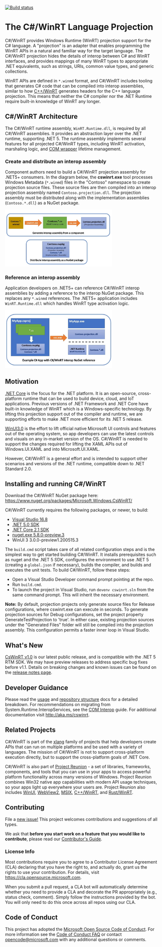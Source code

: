 [![Build status](https://dev.azure.com/microsoft/Dart/_apis/build/status/cswinrt%20Nuget)](https://dev.azure.com/microsoft/Dart/_build/latest?definitionId=45187)

# The C#/WinRT Language Projection

C#/WinRT provides Windows Runtime (WinRT) projection support for the C# language. A "projection" is an adapter that enables programming the WinRT APIs in a natural and familiar way for the target language. The C#/WinRT projection hides the details of interop between C# and WinRT interfaces, and provides mappings of many WinRT types to appropriate .NET equivalents, such as strings, URIs, common value types, and generic collections.  

WinRT APIs are defined in `*.winmd` format, and C#/WinRT includes tooling that generates C# code that can be compiled into interop assemblies, similar to how [C++/WinRT](https://github.com/Microsoft/cppwinrt) generates headers for the C++ language projection. This means that neither the C# compiler nor the .NET Runtime require built-in knowledge of WinRT any longer.

## C#/WinRT Architecture

The C#/WinRT runtime assembly, `WinRT.Runtime.dll`, is required by all C#/WinRT assemblies.  It provides an abstraction layer over the .NET runtime, supporting .NET 5. The runtime assembly implements several features for all projected C#/WinRT types, including WinRT activation, marshaling logic, and [COM wrapper](https://docs.microsoft.com/dotnet/standard/native-interop/com-wrappers) lifetime management.

### Create and distribute an interop assembly

Component authors need to build a C#/WinRT projection assembly for .NET5+ consumers. In the diagram below, the **cswinrt.exe** tool processes Windows Metadata (`*.winmd`) files in the "Contoso" namespace to create projection source files. These source files are then compiled into an interop projection assembly named `Contoso.projection.dll`. The projection assembly must be distributed along with the implementation assemblies (`Contoso.*.dll`) as a NuGet package.

<img alt="Creating projection"
    src="docs/images/Diagram_CreateProjection.jpg"
    width="70%" height="50%">

### Reference an interop assembly

Application developers on .NET5+ can reference C#/WinRT interop assemblies by adding a reference to the interop NuGet package. This replaces any `*.winmd` references. The .NET5+ application includes `WinRT.Runtime.dll` which handles WinRT type activation logic.

<img alt = "Adding projection"
    src="docs/images/Diagram_AddProjection.jpg"
    width="70%" height="50%">

## Motivation

[.NET Core](https://docs.microsoft.com/en-us/dotnet/core/) is the focus for the .NET platform. It is an open-source, cross-platform runtime that can be used to build device, cloud, and IoT applications. Previous versions of .NET Framework and .NET Core have built-in knowledge of WinRT which is a Windows-specific technology. By lifting this projection support out of the compiler and runtime, we are supporting efforts to make .NET more efficient for its .NET 5 release. 

[WinUI3.0](https://github.com/Microsoft/microsoft-ui-xaml) is the effort to lift official native Microsoft UI controls and features out of the operating system, so app developers can use the latest controls and visuals on any in-market version of the OS. C#/WinRT is needed to support the changes required for lifting the XAML APIs out of Windows.UI.XAML and into Microsoft.UI.XAML.

However, C#/WinRT is a general effort and is intended to support other scenarios and versions of the .NET runtime, compatible down to .NET Standard 2.0.

## Installing and running C#/WinRT

Download the C#/WinRT NuGet package here: https://www.nuget.org/packages/Microsoft.Windows.CsWinRT/

C#/WinRT currently requires the following packages, or newer, to build:

- [Visual Studio 16.8](https://visualstudio.microsoft.com/downloads/) 
- [.NET 5.0 SDK](https://dotnet.microsoft.com/download/dotnet/5.0) 
- [.NET Core 2.1 SDK](https://dotnet.microsoft.com/download/dotnet-core/2.1)
- [nuget.exe 5.8.0-preview.3](https://www.nuget.org/downloads)
- WinUI 3 3.0.0-preview1.200515.3

The `build.cmd` script takes care of all related configuration steps and is the simplest way to get started building C#/WinRT. It installs prerequisites such as nuget and the .NET 5 SDK, configures the environment to use .NET 5 (creating a `global.json` if necessary), builds the compiler, and builds and executes the unit tests. To build C#/WinRT, follow these steps: 

- Open a Visual Studio Developer command prompt pointing at the repo.
- Run `build.cmd`. 
- To launch the project in Visual Studio, run `devenv cswinrt.sln` from the same command prompt. This will inherit the necessary environment.

**Note:**  By default, projection projects only generate source files for Release configurations, where cswinrt.exe can execute in seconds.  To generate projection sources for Debug configurations, set the project property GenerateTestProjection to 'true'.  In either case, existing projection sources under the "Generated Files" folder will still be compiled into the projection assembly.  This configuration permits a faster inner loop in Visual Studio.

## What's New

[CsWinRT v1.0](https://github.com/microsoft/CsWinRT/releases/tag/1.0.1.201020.1) is our latest public release, and is compatible with the .NET 5 RTM SDK. We may have preview releases to address specific bug fixes before v1.1. Details on breaking changes and known issues can be found on the [release notes page](https://github.com/microsoft/CsWinRT/releases).

## Developer Guidance

Please read the [usage](docs/usage.md) and [repository structure](docs/structure.md) docs for a detailed breakdown. For recommendations on migrating from System.Runtime.InteropServices, see the [COM Interop](docs/interop.md) guide. For additional documentation visit <http://aka.ms/cswinrt>.

## Related Projects

C#/WinRT is part of the [xlang](https://github.com/microsoft/xlang) family of projects that help developers create APIs that can run on multiple platforms and be used with a variety of languages. The mission of C#/WinRT is not to support cross-platform execution directly, but to support the cross-platform goals of .NET Core. 

C#/WinRT is also part of [Project Reunion](https://github.com/microsoft/ProjectReunion) - a set of libraries, frameworks, components, and tools that you can use in your apps to access powerful platform functionality across many versions of Windows. Project Reunion combines Win32 native app capabilities with modern API usage techniques, so your apps light up everywhere your users are. Project Reunion also includes [WinUI](https://docs.microsoft.com/en-us/windows/apps/winui/), [WebView2](https://docs.microsoft.com/en-us/microsoft-edge/webview2/), [MSIX](https://docs.microsoft.com/en-us/windows/msix/overview), [C++/WinRT](https://github.com/microsoft/CppWinRT/), and [Rust/WinRT](https://github.com/microsoft/winrt-rs).

## Contributing

File a [new issue!](https://github.com/microsoft/CsWinRT/issues/new) This project welcomes contributions and suggestions of all types.

We ask that **before you start work on a feature that you would like to contribute**, please read our [Contributor's Guide](CONTRIBUTING.md). 

### License Info

Most contributions require you to agree to a
Contributor License Agreement (CLA) declaring that you have the right to, and actually do, grant us
the rights to use your contribution. For details, visit https://cla.opensource.microsoft.com.

When you submit a pull request, a CLA bot will automatically determine whether you need to provide a CLA and decorate the PR appropriately (e.g., status check, comment). Simply follow the instructions provided by the bot. You will only need to do this once across all repos using our CLA.

## Code of Conduct

This project has adopted the [Microsoft Open Source Code of Conduct](https://opensource.microsoft.com/codeofconduct/).
For more information see the [Code of Conduct FAQ](https://opensource.microsoft.com/codeofconduct/faq/) or
contact [opencode@microsoft.com](mailto:opencode@microsoft.com) with any additional questions or comments.
